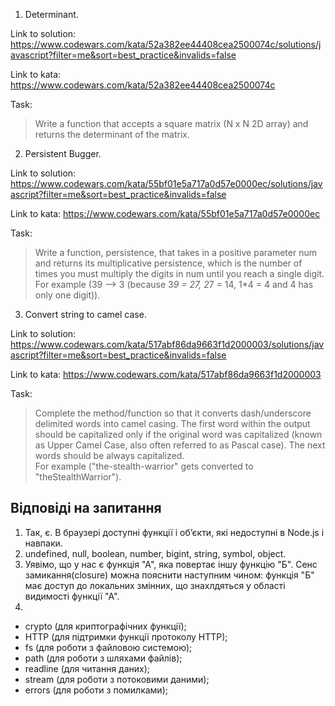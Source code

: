 1. Determinant.

Link to solution: https://www.codewars.com/kata/52a382ee44408cea2500074c/solutions/javascript?filter=me&sort=best_practice&invalids=false

Link to kata: https://www.codewars.com/kata/52a382ee44408cea2500074c

Task:
> Write a function that accepts a square matrix (N x N 2D array) and returns the determinant of the matrix.

2. Persistent Bugger.

Link to solution: https://www.codewars.com/kata/55bf01e5a717a0d57e0000ec/solutions/javascript?filter=me&sort=best_practice&invalids=false

Link to kata: https://www.codewars.com/kata/55bf01e5a717a0d57e0000ec

Task:
> Write a function, persistence, that takes in a positive parameter num and returns its multiplicative persistence, which is the number of times you must multiply the digits in num until you reach a single digit.</br>
> For example (39 --> 3 (because 3*9 = 27, 2*7 = 14, 1*4 = 4 and 4 has only one digit)).

3. Convert string to camel case.

Link to solution: https://www.codewars.com/kata/517abf86da9663f1d2000003/solutions/javascript?filter=me&sort=best_practice&invalids=false

Link to kata: https://www.codewars.com/kata/517abf86da9663f1d2000003

Task:
> Complete the method/function so that it converts dash/underscore delimited words into camel casing. The first word within the output should be capitalized only if the original word was capitalized (known as Upper Camel Case, also often referred to as Pascal case). The next words should be always capitalized.</br>
> For example ("the-stealth-warrior" gets converted to "theStealthWarrior").

## Відповіді на запитання
1. Так, є. В браузері доступні функції і обʼєкти, які недоступні в Node.js і навпаки.
2. undefined, null, boolean, number, bigint, string, symbol, object.
3. Уявімо, що у нас є функція "А", яка повертає іншу функцію "Б". Сенс замикання(closure) можна пояснити наступним чином: функція "Б" має доступ до локальних змінних, що знахлдяться у області видимості функції "А".
4. 
* crypto (для криптографічних функції);
* HTTP (для підтримки функції протоколу HTTP);
* fs (для роботи з файловою системою);
* path (для роботи з шляхами файлів);
* readline (для читання даних);
* stream (для роботи з потоковими даними);
* errors (для роботи з помилками);
